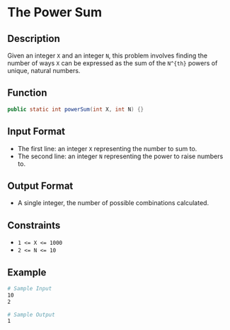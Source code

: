 # The Power Sum

## Description

Given an integer `X` and an integer `N`, this problem involves finding the number of ways `X` can be expressed as the sum of the `N^{th}` powers of unique, natural numbers.

## Function

```java
public static int powerSum(int X, int N) {}
```

## Input Format

- The first line: an integer `X` representing the number to sum to.
- The second line: an integer `N` representing the power to raise numbers to.

## Output Format

- A single integer, the number of possible combinations calculated.

## Constraints

- `1 <= X <= 1000`
- `2 <= N <= 10`

## Example

```bash
# Sample Input
10
2

# Sample Output
1
```
